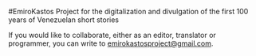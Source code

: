 #EmiroKastos
Project for the digitalization and divulgation of the first 100 years of Venezuelan short stories

If you would like to collaborate, either as an editor, translator or programmer, you can write to emirokastosproject@gmail.com. 
	